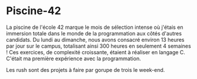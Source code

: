 # Piscine-42

La piscine de l'école 42 marque le mois de sélection intense où j'étais en immersion totale dans le monde de la programmation aux côtés d'autres candidats.
Du lundi au dimanche, nous avons consacré environ 13 heures par jour sur le campus, totalisant ainsi 300 heures en seulement 4 semaines !
Ces exercices, de complexité croissante, étaient à réaliser en langage C.
C'était ma première expérience avec la programmation.

Les rush sont des projets à faire par gorupe de trois le week-end.
